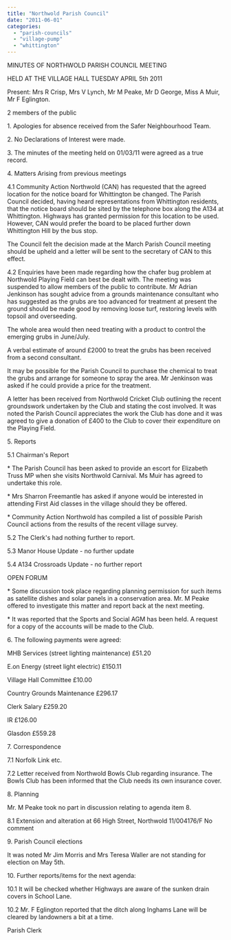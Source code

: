 ```yaml
---
title: "Northwold Parish Council"
date: "2011-06-01"
categories: 
  - "parish-councils"
  - "village-pump"
  - "whittington"
---
```


MINUTES OF NORTHWOLD PARISH COUNCIL MEETING

HELD AT THE VILLAGE HALL TUESDAY APRIL 5th 2011

Present: Mrs R Crisp, Mrs V Lynch, Mr M Peake, Mr D George, Miss A Muir, Mr F Eglington.

2 members of the public

1\. Apologies for absence received from the Safer Neighbourhood Team.

2\. No Declarations of Interest were made.

3\. The minutes of the meeting held on 01/03/11 were agreed as a true record.

4\. Matters Arising from previous meetings

4.1 Community Action Northwold (CAN) has requested that the agreed location for the notice board for Whittington be changed. The Parish Council decided, having heard representations from Whittington residents, that the notice board should be sited by the telephone box along the A134 at Whittington. Highways has granted permission for this location to be used. However, CAN would prefer the board to be placed further down Whittington Hill by the bus stop.

The Council felt the decision made at the March Parish Council meeting should be upheld and a letter will be sent to the secretary of CAN to this effect.

4.2 Enquiries have been made regarding how the chafer bug problem at Northwold Playing Field can best be dealt with. The meeting was suspended to allow members of the public to contribute. Mr Adrian Jenkinson has sought advice from a grounds maintenance consultant who has suggested as the grubs are too advanced for treatment at present the ground should be made good by removing loose turf, restoring levels with topsoil and overseeding.

The whole area would then need treating with a product to control the emerging grubs in June/July.

A verbal estimate of around £2000 to treat the grubs has been received from a second consultant.

It may be possible for the Parish Council to purchase the chemical to treat the grubs and arrange for someone to spray the area. Mr Jenkinson was asked if he could provide a price for the treatment.

A letter has been received from Northwold Cricket Club outlining the recent groundswork undertaken by the Club and stating the cost involved. It was noted the Parish Council appreciates the work the Club has done and it was agreed to give a donation of £400 to the Club to cover their expenditure on the Playing Field.

5\. Reports

5.1 Chairman's Report

\* The Parish Council has been asked to provide an escort for Elizabeth Truss MP when she visits Northwold Carnival. Ms Muir has agreed to undertake this role.

\* Mrs Sharron Freemantle has asked if anyone would be interested in attending First Aid classes in the village should they be offered.

\* Community Action Northwold has compiled a list of possible Parish Council actions from the results of the recent village survey.

5.2 The Clerk's had nothing further to report.

5.3 Manor House Update - no further update

5.4 A134 Crossroads Update - no further report

OPEN FORUM

\* Some discussion took place regarding planning permission for such items as satellite dishes and solar panels in a conservation area. Mr. M Peake offered to investigate this matter and report back at the next meeting.

\* It was reported that the Sports and Social AGM has been held. A request for a copy of the accounts will be made to the Club.

6\. The following payments were agreed:

MHB Services (street lighting maintenance) £51.20

E.on Energy (street light electric) £150.11

Village Hall Committee £10.00

Country Grounds Maintenance £296.17

Clerk Salary £259.20

IR £126.00

Glasdon £559.28

7\. Correspondence

7.1 Norfolk Link etc.

7.2 Letter received from Northwold Bowls Club regarding insurance. The Bowls Club has been informed that the Club needs its own insurance cover.

8\. Planning

Mr. M Peake took no part in discussion relating to agenda item 8.

8.1 Extension and alteration at 66 High Street, Northwold 11/004176/F No comment

9\. Parish Council elections

It was noted Mr Jim Morris and Mrs Teresa Waller are not standing for election on May 5th.

10\. Further reports/items for the next agenda:

10.1 It will be checked whether Highways are aware of the sunken drain covers in School Lane.

10.2 Mr. F Eglington reported that the ditch along Inghams Lane will be cleared by landowners a bit at a time.

Parish Clerk
